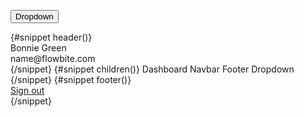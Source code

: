 <script>
	import { Button, Dropdown, DropdownDivider, DropdownItem, uiHelpers } from 'svelte-5-ui-lib';
	import { ChevronDownSolid } from 'flowbite-svelte-icons'

	let dropdown = uiHelpers();

	let isOpen = $state(false);
	let toggle = dropdown.toggle;
	let close = dropdown.close;

	$effect(() => {
		// this can be done adding nav.navStatus directly to DOM element
		// without using effect
		isOpen = dropdown.isOpen;
	});
	//$inspect('dropdown: ', isOpen);
</script>

<Button
		onclick={toggle}
		>Dropdown
		<ChevronDownSolid class="w-3 h-3 ms-2 text-white dark:text-white" tabindex="-1"/>
	</Button>
  <div class='relative'>
	<Dropdown {isOpen} divclass='absolute -left-[27px]'>
		{#snippet header()}
			<div>Bonnie Green</div>
			<div class="truncate font-medium">name@flowbite.com</div>
		{/snippet}
		{#snippet children()}
			<DropdownItem href="/">Dashboard</DropdownItem>
			<DropdownItem href="/nav">Navbar</DropdownItem>
			<DropdownItem href="/footer">Footer</DropdownItem>
			<DropdownDivider />
			<DropdownItem href="/dropdown">Dropdown</DropdownItem>
		{/snippet}
		{#snippet footer()}
			<div class="py-2">
				<a
					href="/"
					class="block px-4 py-2 text-sm text-gray-700 hover:bg-gray-100 dark:text-gray-200 dark:hover:bg-gray-600 dark:hover:text-white"
					>Sign out</a
				>
			</div>
		{/snippet}
	</Dropdown>
</div>
